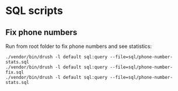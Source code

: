 # SQL scripts

## Fix phone numbers

Run from root folder to fix phone numbers and see statistics:

```
./vendor/bin/drush -l default sql:query --file=sql/phone-number-stats.sql
./vendor/bin/drush -l default sql:query --file=sql/phone-number-fix.sql
./vendor/bin/drush -l default sql:query --file=sql/phone-number-stats.sql
```
